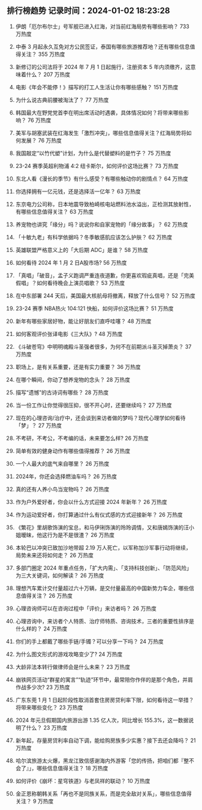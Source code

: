 
## 排行榜趋势 记录时间：2024-01-02 18:23:28
  
  1. 伊朗「厄尔布尔士」号军舰已进入红海，对当前红海局势有哪些影响？ 733 万热度
    
  2. 中泰 3 月起永久互免对方公民签证，泰国有哪些旅游推荐地？还有哪些信息值得关注？ 355 万热度
    
  3. 新修订的公司法将于 2024 年 7 月 1 日起施行，注册资本 5 年内须缴齐，这意味着什么？ 207 万热度
    
  4. 电影《年会不能停！》描写的打工人生活让你有哪些感触？ 151 万热度
    
  5. 为什么说古典前腰被淘汰了？ 77 万热度
    
  6. 韩国最大在野党党首李在明出席活动时遇袭，具体情况如何？将带来哪些影响？ 76 万热度
    
  7. 美军与胡塞武装在红海发生「激烈冲突」，哪些信息值得关注？红海局势将如何发展？ 76 万热度
    
  8. 我国敲定“以竹代塑”计划，为什么是代替塑料的是竹子？ 75 万热度
    
  9. 23-24 赛季英超利物浦 4:2 纽卡斯尔，如何评价这场比赛？ 73 万热度
    
  10. 东北人看《漫长的季节》有什么感受？有哪些触动你的剧情点？ 64 万热度
    
  11. 你选择拥有一亿元钱，还是选择活一亿年？ 63 万热度
    
  12. 东京电力公司称，日本地震导致柏崎核电站燃料池水溢出，正检测其放射性，有哪些信息值得关注？ 63 万热度
    
  13. 养宠物也讲究「缘分」吗？说说你和自家宠物的「缘分故事」？ 62 万热度
    
  14. 「十敏九老」有科学依据吗？冬季敏感肌应该怎么护肤？ 62 万热度
    
  15. 英雄联盟严格意义上的「大后期 ADC」是谁？ 58 万热度
    
  16. 如何看待 2024 年 1 月 2 日A股市场? 56 万热度
    
  17. 「真唱」「破音」，孟子义跑调严重连夜道歉，你更喜欢瑕疵真唱，还是「完美假唱」？如何看待晚会上演员唱歌？ 53 万热度
    
  18. 在中东部署 244 天后，美国最大核航母将撤离，释放了什么信号？ 52 万热度
    
  19. 23-24 赛季 NBA热火 104:121 快船，如何评价这场比赛？ 51 万热度
    
  20. 新年有哪些家居好物，能让好朋友们直呼哇噻？ 48 万热度
    
  21. 如何客观评价张译电影《三大队》? 48 万热度
    
  22. 《斗破苍穹》中明明魂殿斗圣强者很多，为何不在前期派斗圣灭掉萧炎？ 37 万热度
    
  23. 职场上，是有关系重要，还是有实力重要？ 36 万热度
    
  24. 在哪个瞬间，你动了想养宠物的念头？ 28 万热度
    
  25. 描写“遗憾”的古诗词有哪些？ 28 万热度
    
  26. 当一份工作让你觉得很压抑，很不开心时，还要继续吗？ 27 万热度
    
  27. 现在的心理咨询/治疗中，还会谈到来访者做的梦吗？现代心理学如何看待「梦」？ 27 万热度
    
  28. 不考研，不考公，不考编的话，未来要怎么样? 26 万热度
    
  29. 简单有效的健身动作有哪些值得推荐？ 26 万热度
    
  30. 一个人最大的底气来自哪里？ 26 万热度
    
  31. 2024年，你还会选择燃油车吗？ 26 万热度
    
  32. 真的还有人养小鸟当宠物吗？ 26 万热度
    
  33. 作为户外爱好者，你会以什么方式迎接 2024 年新年？ 26 万热度
    
  34. 作为运动爱好者，你打算通过什么有仪式感的方式迎接新年？ 26 万热度
    
  35. 《繁花》里胡歌饰演的宝总，和马伊琍饰演的玲玲调情，又和唐嫣饰演的汪小姐暧昧，他这行为是不是很渣？ 26 万热度
    
  36. 本轮巴以冲突已致加沙地带超 2.19 万人死亡，以军称加沙军事行动将继续，局势未来还将如何走？ 26 万热度
    
  37. 多部门圈定 2024 年重点任务，「扩大内需」、「支持科技创新」、「防范风险」为三大关键词，如何解读？ 26 万热度
    
  38. 理想汽车累计交付量超过六十万辆，是交付量最高的中国新势力车企，哪些信息值得关注？ 26 万热度
    
  39. 心理咨询师可以在咨询过程中「评价」来访者吗？ 26 万热度
    
  40. 心理咨询中，来访者个人特质、治疗师特质、咨询技术，三者的重要性排序是什么样的？ 24 万热度
    
  41. 你们的手上都戴了哪些手链/手镯？可以分享一下吗？ 24 万热度
    
  42. 为什么图文形式的游戏攻略变少了? 24 万热度
    
  43. 大龄非法本转行做律师会是什么未来？ 23 万热度
    
  44. 崩铁网页活动“群星的寓言”“轨迹”环节中，最常陪你作伴的是那个角色，并肩作战多少次? 23 万热度
    
  45. 广东东莞 1 月 1 日起阶段性取消首套住房房贷利率下限，如何看待这一举措？将带来哪些变化？ 23 万热度
    
  46. 2024 年元旦假期国内旅游出游 1.35 亿人次，同比增长 155.3%，这一数据说明了什么？ 23 万热度
    
  47. 新年起，存量房贷利率自动下调，能给购房族多少实惠？接下去还会降吗？ 21 万热度
    
  48. 哈尔滨旅游太火爆，黑龙江致信感谢海内外游客「您的传扬，把咱们都『整不会了』」，哪些信息值得关注？ 18 万热度
    
  49. 如何评价《崩坏：星穹铁道》与老凤祥的联动？ 10 万热度
    
  50. 金正恩称朝韩关系「再也不是同族关系，而是完全敌对关系」，哪些信息值得关注？ 9 万热度
    